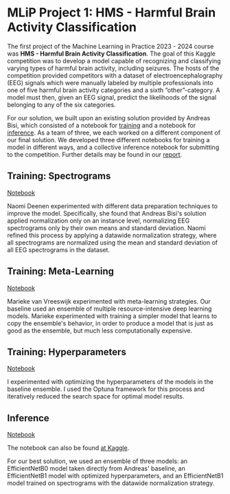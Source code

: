 # MLiP Project 1: HMS - Harmful Brain Activity Classification

The first project of the Machine Learning in Practice 2023 - 2024 course was **HMS - Harmful Brain Activity Classification**.
The goal of this Kaggle competition was to develop a model capable of recognizing and classifying varying types of harmful brain activity, including seizures.
The hosts of the competition provided competitors with a dataset of electroencephalography (EEG) signals which were manually labeled by multiple professionals into one of five harmful brain activity categories and a sixth ”other”-category. 
A model must then, given an EEG signal, predict the likelihoods of the signal belonging to any of the six categories.

For our solution, we built upon an existing solution provided by Andreas Bisi, which consisted of a notebook for [training](https://www.kaggle.com/code/andreasbis/hms-train-efficientnetb1) and a notebook for [inference](https://www.kaggle.com/code/andreasbis/hms-inference-lb-0-41).
As a team of three, we each worked on a different component of our final solution. 
We developed three different notebooks for training a model in different ways, and a collective inference notebook for submitting to the competition.
Further details may be found in our [report](/project_1/report.pdf).

## Training: Spectrograms
[Notebook](/project_1/train_spectrograms.ipynb)

Naomi Deenen experimented with different data preparation techniques to improve the model.
Specifically, she found that Andreas Bisi's solution applied normalization only on an instance level, normalizing EEG spectrograms only by their own means and standard deviation.
Naomi refined this process by applying a datawide normalization strategy, where all spectrograms are normalized using the mean and standard deviation of all EEG spectrograms in the dataset.

## Training: Meta-Learning
[Notebook](/project_1/train_meta_learning.ipynb)

Marieke van Vreeswijk experimented with meta-learning strategies.
Our baseline used an ensemble of multiple resource-intensive deep learning models.
Marieke experimented with training a simpler model that learns to copy the ensemble's behavior, in order to produce a model that is just as good as the ensemble, but much less computationally expensive.

## Training: Hyperparameters
[Notebook](/project_1/train_hyperparameters.ipynb)

I experimented with optimizing the hyperparameters of the models in the baseline ensemble.
I used the Optuna framework for this process and iteratively reduced the search space for optimal model results.

## Inference
[Notebook](/project_1/inference.ipynb)

The notebook can also be found [at Kaggle](https://www.kaggle.com/code/naomideenen/inference/notebook).

For our best solution, we used an ensemble of three models: an EfficientNetB0 model taken directly from Andreas' baseline, an EfficientNetB1 model with optimized hyperparameters, and an EfficientNetB1 model trained on spectrograms with the datawide normalization strategy.